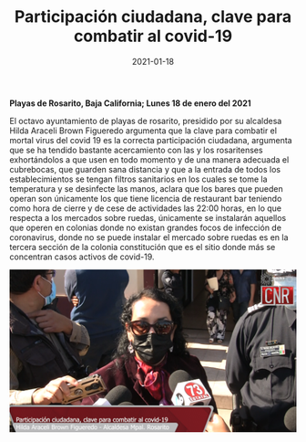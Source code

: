 ﻿---
layout: blog
title: "Participación ciudadana, clave para combatir al covid-19"
date: 2021-01-18
categories: rosarito
permalink: /:categories/:title:output_ext
image: /img/cnr/2021-01-18-participacion-ciudadana-clave-para-combatir-al-covid-19.png
alt: "Participación ciudadana, clave para combatir al covid-19"
autor:
---


**Playas de Rosarito, Baja California; Lunes 18 de enero del 2021** 


El octavo ayuntamiento de playas de rosarito, presidido por su alcaldesa Hilda Araceli Brown Figueredo argumenta que la clave para combatir el mortal virus del covid 19 es la correcta participación ciudadana, argumenta que se ha tendido bastante acercamiento con las y los rosaritenses exhortándolos a que usen en todo momento y de una manera adecuada el cubrebocas, que guarden sana distancia y que a la entrada de todos los establecimientos se tengan filtros sanitarios en los cuales se tome la temperatura y se desinfecte las manos, aclara que los bares que pueden operan son únicamente los que tiene licencia de restaurant bar teniendo como hora de cierre y de cese de actividades las 22:00 horas, en lo que respecta a los mercados sobre ruedas, únicamente se instalarán aquellos que operen en colonias donde no existan grandes focos de infección de coronavirus, donde no se puede instalar el mercado sobre ruedas es en la tercera sección de la colonia constitución que es el sitio donde más se concentran casos activos de covid-19.








<div id="carouselExampleSlidesOnly" class="carousel slide" data-ride="carousel">
  <div class="carousel-inner">
    <div class="carousel-item active">
       <img class="d-block w-100" src="/img/cnr/2021-01-18-participacion-ciudadana-clave-para-combatir-al-covid-19.png" loading="lazy"  alt="Titulo">
    </div>
  </div>
</div>